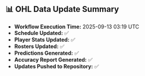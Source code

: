 ## 📊 OHL Data Update Summary
- **Workflow Execution Time:** 2025-09-13 03:19 UTC
- **Schedule Updated:** ✅
- **Player Stats Updated:** ✅
- **Rosters Updated:** ✅
- **Predictions Generated:** ✅
- **Accuracy Report Generated:** ✅
- **Updates Pushed to Repository:** ✅
